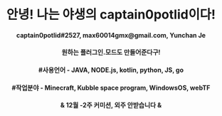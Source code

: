 <h1 align="center">안녕! 나는 야생의 captain0potlid이다!</h1>

<h4 align="center">captain0potlid#2527, max60014gmx@gmail.com, Yunchan Je</h4>

<h4 align="center">원하는 플러그인.모드도 만들어준다구!</h4>

<h4 align="center">#사용언어 - JAVA, NODE.js, kotlin, python, JS, go</h4>
<h4 align="center">#작업분야 - Minecraft, Kubble space program, WindowsOS, webTF</h4>


<h4 align="center">& 12월 -2주 커미션, 외주 안받습니다 &</h4>
